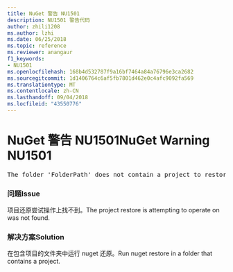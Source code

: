 ```yaml
---
title: NuGet 警告 NU1501
description: NU1501 警告代码
author: zhili1208
ms.author: lzhi
ms.date: 06/25/2018
ms.topic: reference
ms.reviewer: anangaur
f1_keywords:
- NU1501
ms.openlocfilehash: 168b4d532787f9a16bf7464a84a76796e3ca2682
ms.sourcegitcommit: 1d1406764c6af5fb7801d462e0c4afc9092fa569
ms.translationtype: MT
ms.contentlocale: zh-CN
ms.lasthandoff: 09/04/2018
ms.locfileid: "43550776"
---
```

# <a name="nuget-warning-nu1501"></a><span data-ttu-id="15033-103">NuGet 警告 NU1501</span><span class="sxs-lookup"><span data-stu-id="15033-103">NuGet Warning NU1501</span></span>

<pre>The folder 'FolderPath' does not contain a project to restore.</pre>


### <a name="issue"></a><span data-ttu-id="15033-104">问题</span><span class="sxs-lookup"><span data-stu-id="15033-104">Issue</span></span>
<span data-ttu-id="15033-105">项目还原尝试操作上找不到。</span><span class="sxs-lookup"><span data-stu-id="15033-105">The project restore is attempting to operate on was not found.</span></span> 

### <a name="solution"></a><span data-ttu-id="15033-106">解决方案</span><span class="sxs-lookup"><span data-stu-id="15033-106">Solution</span></span>
<span data-ttu-id="15033-107">在包含项目的文件夹中运行 nuget 还原。</span><span class="sxs-lookup"><span data-stu-id="15033-107">Run nuget restore in a folder that contains a project.</span></span> 
